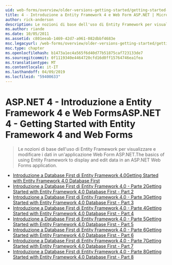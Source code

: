 ```yaml
---
uid: web-forms/overview/older-versions-getting-started/getting-started-with-ef/index
title: 4 - Introduzione a Entity Framework 4 e Web Form ASP.NET | Microsoft Docs
author: rick-anderson
description: Le nozioni di base dell'uso di Entity Framework per visualizzare e modificare i dati in un'applicazione Web Form ASP.NET.
ms.author: riande
ms.date: 10/05/2011
ms.assetid: c801eeab-1469-42d7-a961-082dbbf4683e
msc.legacyurl: /web-forms/overview/older-versions-getting-started/getting-started-with-ef
msc.type: chapter
ms.openlocfilehash: b1473a1ec4a565f6d40d77b51875caf723133de7
ms.sourcegitcommit: 0f1119340e4464720cfd16d0ff15764746ea1fea
ms.translationtype: MT
ms.contentlocale: it-IT
ms.lasthandoff: 04/09/2019
ms.locfileid: "59400633"
---
```

# <a name="aspnet-4---getting-started-with-entity-framework-4-and-web-forms"></a><span data-ttu-id="0a931-103">ASP.NET 4 - Introduzione a Entity Framework 4 e Web Forms</span><span class="sxs-lookup"><span data-stu-id="0a931-103">ASP.NET 4 - Getting Started with Entity Framework 4 and Web Forms</span></span>

> <span data-ttu-id="0a931-104">Le nozioni di base dell'uso di Entity Framework per visualizzare e modificare i dati in un'applicazione Web Form ASP.NET.</span><span class="sxs-lookup"><span data-stu-id="0a931-104">The basics of using Entity Framework to display and edit data in an ASP.NET Web Forms application.</span></span>


- [<span data-ttu-id="0a931-105">Introduzione a Database First di Entity Framework 4.0</span><span class="sxs-lookup"><span data-stu-id="0a931-105">Getting Started with Entity Framework 4.0 Database First</span></span>](the-entity-framework-and-aspnet-getting-started-part-1.md)
- [<span data-ttu-id="0a931-106">Introduzione a Database First di Entity Framework 4.0 - Parte 2</span><span class="sxs-lookup"><span data-stu-id="0a931-106">Getting Started with Entity Framework 4.0 Database First - Part 2</span></span>](the-entity-framework-and-aspnet-getting-started-part-2.md)
- [<span data-ttu-id="0a931-107">Introduzione a Database First di Entity Framework 4.0 - Parte 3</span><span class="sxs-lookup"><span data-stu-id="0a931-107">Getting Started with Entity Framework 4.0 Database First - Part 3</span></span>](the-entity-framework-and-aspnet-getting-started-part-3.md)
- [<span data-ttu-id="0a931-108">Introduzione a Database First di Entity Framework 4.0 - Parte 4</span><span class="sxs-lookup"><span data-stu-id="0a931-108">Getting Started with Entity Framework 4.0 Database First - Part 4</span></span>](the-entity-framework-and-aspnet-getting-started-part-4.md)
- [<span data-ttu-id="0a931-109">Introduzione a Database First di Entity Framework 4.0 - Parte 5</span><span class="sxs-lookup"><span data-stu-id="0a931-109">Getting Started with Entity Framework 4.0 Database First - Part 5</span></span>](the-entity-framework-and-aspnet-getting-started-part-5.md)
- [<span data-ttu-id="0a931-110">Introduzione a Database First di Entity Framework 4.0 - Parte 6</span><span class="sxs-lookup"><span data-stu-id="0a931-110">Getting Started with Entity Framework 4.0 Database First - Part 6</span></span>](the-entity-framework-and-aspnet-getting-started-part-6.md)
- [<span data-ttu-id="0a931-111">Introduzione a Database First di Entity Framework 4.0 - Parte 7</span><span class="sxs-lookup"><span data-stu-id="0a931-111">Getting Started with Entity Framework 4.0 Database First - Part 7</span></span>](the-entity-framework-and-aspnet-getting-started-part-7.md)
- [<span data-ttu-id="0a931-112">Introduzione a Database First di Entity Framework 4.0 - Parte 8</span><span class="sxs-lookup"><span data-stu-id="0a931-112">Getting Started with Entity Framework 4.0 Database First - Part 8</span></span>](the-entity-framework-and-aspnet-getting-started-part-8.md)
